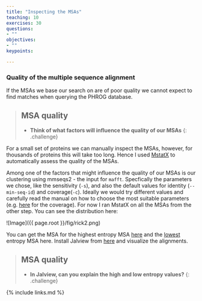 ```yaml
---
title: "Inspecting the MSAs"
teaching: 10
exercises: 30
questions:
- ""
objectives:
- ""
keypoints:

---
```


### Quality of the multiple sequence alignment

If the MSAs we base our search on are of poor quality we cannot expect to find
matches when querying the PHROG database.

> ## MSA quality
> - __Think of what factors will influence the quality of our MSAs__
{: .challenge}

For a small set of proteins we can manually inspect the MSAs, however, for thousands of proteins this will take too long. Hence I used [MstatX](https://github.com/gcollet/MstatX) to automatically assess the quality of the MSAs.

Among one of the factors that might influence the quality of our MSAs is our clustering using mmseqs2 - the input for `mafft`. Specfically the parameters we chose, like the sensitivity (`-s`), and also the default values for identity (`--min-seq-id`) and coverage(`-c`). Ideally we would try different values and carefully read the manual on how to choose the most suitable parameters (e.g. [here](https://github.com/soedinglab/mmseqs2/wiki#how-to-set-the-right-alignment-coverage-to-cluster) for the coverage). For now I ran MstatX on all the MSAs from the other step. You can see the distribution here:

![Image]({{ page.root }}/fig/rick2.png)

You can get the MSA for the highest entropy MSA [here](https://github.com/rickbeeloo/day3-data/blob/main/101471_heighest.fasta) and the [lowest](https://github.com/rickbeeloo/day3-data/blob/main/131523_lowest.fasta) entropy MSA here. Install Jalview from [here](https://www.jalview.org/) and visualize the
alignments.

> ## MSA quality
> - __In Jalview, can you explain the high and low entropy values?__
{: .challenge}


{% include links.md %}
